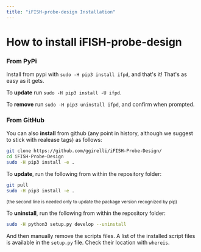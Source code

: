 ```yaml
---
title: "iFISH-probe-design Installation"
---
```


# How to install iFISH-probe-design

### From PyPi

Install from pypi with `sudo -H pip3 install ifpd`, and that's it! That's as easy as it gets.

To **update** run `sudo -H pip3 install -U ifpd`.

To **remove** run `sudo -H pip3 uninstall ifpd`, and confirm when prompted.

### From GitHub

You can also **install** from github (any point in history, although we suggest to stick with realease tags) as follows:

```bash
git clone https://github.com/ggirelli/iFISH-Probe-Design/
cd iFISH-Probe-Design
sudo -H pip3 install -e .
```

To **update**, run the following from within the repository folder:

```bash
git pull
sudo -H pip3 install -e .
```
<small>(the second line is needed only to update the package version recognized by pip)</small>

To **uninstall**, run the following from within the repository folder:

```bash
sudo -H python3 setup.py develop --uninstall
```

And then manually remove the scripts files. A list of the installed script files is available in the `setup.py` file. Check their location with `whereis`.